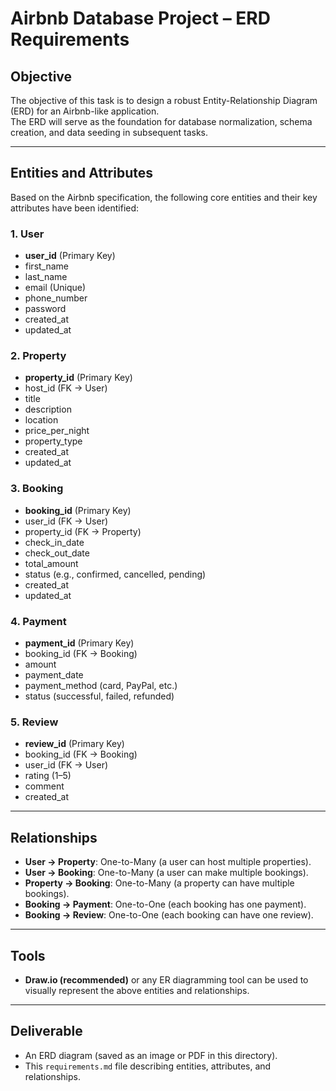 # Airbnb Database Project – ERD Requirements

## Objective
The objective of this task is to design a robust Entity-Relationship Diagram (ERD) for an Airbnb-like application.  
The ERD will serve as the foundation for database normalization, schema creation, and data seeding in subsequent tasks.

---

## Entities and Attributes
Based on the Airbnb specification, the following core entities and their key attributes have been identified:

### 1. User
- **user_id** (Primary Key)  
- first_name  
- last_name  
- email (Unique)  
- phone_number  
- password  
- created_at  
- updated_at  

### 2. Property
- **property_id** (Primary Key)  
- host_id (FK → User)  
- title  
- description  
- location  
- price_per_night  
- property_type  
- created_at  
- updated_at  

### 3. Booking
- **booking_id** (Primary Key)  
- user_id (FK → User)  
- property_id (FK → Property)  
- check_in_date  
- check_out_date  
- total_amount  
- status (e.g., confirmed, cancelled, pending)  
- created_at  
- updated_at  

### 4. Payment
- **payment_id** (Primary Key)  
- booking_id (FK → Booking)  
- amount  
- payment_date  
- payment_method (card, PayPal, etc.)  
- status (successful, failed, refunded)  

### 5. Review
- **review_id** (Primary Key)  
- booking_id (FK → Booking)  
- user_id (FK → User)  
- rating (1–5)  
- comment  
- created_at  

---

## Relationships
- **User → Property**: One-to-Many (a user can host multiple properties).  
- **User → Booking**: One-to-Many (a user can make multiple bookings).  
- **Property → Booking**: One-to-Many (a property can have multiple bookings).  
- **Booking → Payment**: One-to-One (each booking has one payment).  
- **Booking → Review**: One-to-One (each booking can have one review).  

---

## Tools
- **Draw.io (recommended)** or any ER diagramming tool can be used to visually represent the above entities and relationships.  

---

## Deliverable
- An ERD diagram (saved as an image or PDF in this directory).  
- This `requirements.md` file describing entities, attributes, and relationships.  

